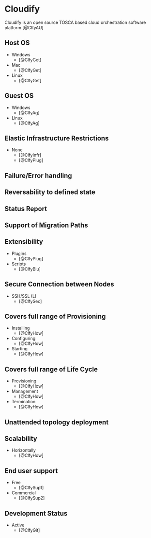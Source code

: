 # Cloudify
Cloudify is an open source TOSCA based cloud orchestration software platform [@ClfyAU]


## Host OS
- Windows
    - [@ClfyGet]
- Mac
    - [@ClfyGet]
- Linux
    - [@ClfyGet]

## Guest OS
- Windows
    - [@ClfyAg]
- Linux
    - [@ClfyAg]

## Elastic Infrastructure Restrictions
- None
    - [@ClfyInfr]
    - [@ClfyPlug]

## Failure/Error handling

## Reversability to defined state

## Status Report

## Support of Migration Paths

## Extensibility
- Plugins
    - [@ClfyPlug]
- Scripts
    - [@ClfyBlu]

## Secure Connection between Nodes
- SSH/SSL (L)
    - [@ClfySec]

## Covers full range of Provisioning
- Installing
    - [@ClfyHow]
- Configuring
    - [@ClfyHow]
- Starting
    - [@ClfyHow]

## Covers full range of Life Cycle
- Provisioning
    - [@ClfyHow]
- Management
    - [@ClfyHow]
- Termination
    - [@ClfyHow]

## Unattended topology deployment

## Scalability
- Horizontally
    - [@ClfyHow]

## End user support
- Free
    - [@ClfySup1]
- Commercial
    - [@ClfySup2]

## Development Status
- Active
    - [@ClfyGit]
